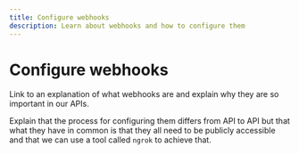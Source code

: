 ```yaml
---
title: Configure webhooks
description: Learn about webhooks and how to configure them
---
```


# Configure webhooks

Link to an explanation of what webhooks are and explain why they are so important in our APIs.

Explain that the process for configuring them differs from API to API but that what they have in common is that they all need to be publicly accessible and that we can use a tool called `ngrok` to achieve that.